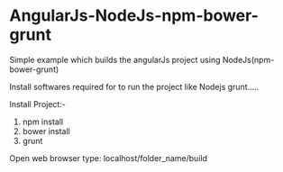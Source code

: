 # AngularJs-NodeJs-npm-bower-grunt
Simple example which builds the angularJs project using NodeJs(npm-bower-grunt)

Install softwares required for to run the project like Nodejs grunt.....

Install Project:-

1. npm install
2. bower install
3. grunt

Open web browser type: localhost/folder_name/build
